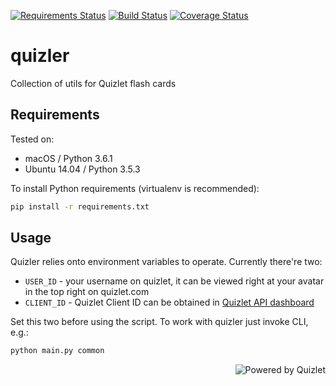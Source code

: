 [![Requirements Status](https://requires.io/github/lancelote/quizler/requirements.svg?branch=master)](https://requires.io/github/lancelote/quizler/requirements/?branch=master)
[![Build Status](https://travis-ci.org/lancelote/quizler.svg?branch=master)](https://travis-ci.org/lancelote/quizler)
[![Coverage Status](https://codecov.io/gh/lancelote/quizler/branch/master/graph/badge.svg)](https://codecov.io/gh/lancelote/quizler)

# quizler

Collection of utils for Quizlet flash cards

## Requirements

Tested on:

- macOS / Python 3.6.1
- Ubuntu 14.04 / Python 3.5.3

To install Python requirements (virtualenv is recommended):

```bash
pip install -r requirements.txt
```

## Usage

Quizler relies onto environment variables to operate. Currently there're two:

- `USER_ID` - your username on quizlet, it can be viewed right at your avatar in the top right on quizlet.com
- `CLIENT_ID` - Quizlet Client ID can be obtained in [Quizlet API dashboard](https://quizlet.com/api-dashboard)

Set this two before using the script. To work with quizler just invoke CLI, e.g.:

```bash
python main.py common
```

<a href="https://quizlet.com/"><img src="https://quizlet.com/static/ThisUsesQuizlet-White.png" alt="Powered by Quizlet" align="right"/></a>
